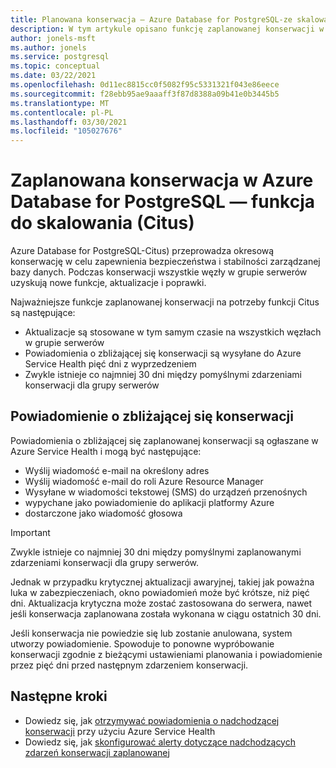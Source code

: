```yaml
---
title: Planowana konserwacja — Azure Database for PostgreSQL-ze skalowaniem (Citus)
description: W tym artykule opisano funkcję zaplanowanej konserwacji w Azure Database for PostgreSQL-Citus.
author: jonels-msft
ms.author: jonels
ms.service: postgresql
ms.topic: conceptual
ms.date: 03/22/2021
ms.openlocfilehash: 0d11ec8815cc0f5082f95c5331321f043e86eece
ms.sourcegitcommit: f28ebb95ae9aaaff3f87d8388a09b41e0b3445b5
ms.translationtype: MT
ms.contentlocale: pl-PL
ms.lasthandoff: 03/30/2021
ms.locfileid: "105027676"
---
```

# <a name="scheduled-maintenance-in-azure-database-for-postgresql--hyperscale-citus"></a>Zaplanowana konserwacja w Azure Database for PostgreSQL — funkcja do skalowania (Citus)

Azure Database for PostgreSQL-Citus) przeprowadza okresową konserwację w celu zapewnienia bezpieczeństwa i stabilności zarządzanej bazy danych.  Podczas konserwacji wszystkie węzły w grupie serwerów uzyskują nowe funkcje, aktualizacje i poprawki.

Najważniejsze funkcje zaplanowanej konserwacji na potrzeby funkcji Citus są następujące:

* Aktualizacje są stosowane w tym samym czasie na wszystkich węzłach w grupie serwerów
* Powiadomienia o zbliżającej się konserwacji są wysyłane do Azure Service Health pięć dni z wyprzedzeniem
* Zwykle istnieje co najmniej 30 dni między pomyślnymi zdarzeniami konserwacji dla grupy serwerów

## <a name="notification-about-upcoming-maintenance"></a>Powiadomienie o zbliżającej się konserwacji

Powiadomienia o zbliżającej się zaplanowanej konserwacji są ogłaszane w Azure Service Health i mogą być następujące:

* Wyślij wiadomość e-mail na określony adres
* Wyślij wiadomość e-mail do roli Azure Resource Manager
* Wysyłane w wiadomości tekstowej (SMS) do urządzeń przenośnych
* wypychane jako powiadomienie do aplikacji platformy Azure
* dostarczone jako wiadomość głosowa

> [!IMPORTANT]
> Zwykle istnieje co najmniej 30 dni między pomyślnymi zaplanowanymi zdarzeniami konserwacji dla grupy serwerów.
>
> Jednak w przypadku krytycznej aktualizacji awaryjnej, takiej jak poważna luka w zabezpieczeniach, okno powiadomień może być krótsze, niż pięć dni. Aktualizacja krytyczna może zostać zastosowana do serwera, nawet jeśli konserwacja zaplanowana została wykonana w ciągu ostatnich 30 dni.

Jeśli konserwacja nie powiedzie się lub zostanie anulowana, system utworzy powiadomienie.
Spowoduje to ponowne wypróbowanie konserwacji zgodnie z bieżącymi ustawieniami planowania i powiadomienie przez pięć dni przed następnym zdarzeniem konserwacji.

## <a name="next-steps"></a>Następne kroki

* Dowiedz się, jak [otrzymywać powiadomienia o nadchodzącej konserwacji](../service-health/service-notifications.md) przy użyciu Azure Service Health
* Dowiedz się, jak [skonfigurować alerty dotyczące nadchodzących zdarzeń konserwacji zaplanowanej](../service-health/resource-health-alert-monitor-guide.md)
